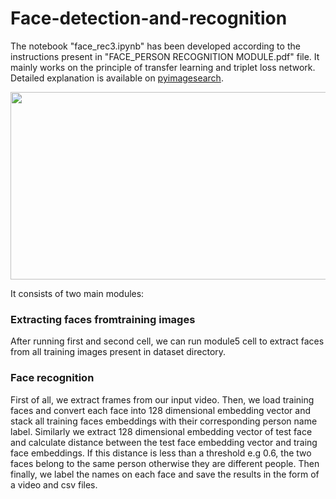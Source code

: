 # Face-detection-and-recognition
The notebook "face_rec3.ipynb" has been developed according to the instructions present in "FACE_PERSON RECOGNITION MODULE.pdf" file. It mainly works on the principle of transfer learning and triplet loss network. Detailed explanation is available on [pyimagesearch](https://www.pyimagesearch.com/2018/06/18/face-recognition-with-opencv-python-and-deep-learning/). 
<p align="center">
  <img width="540" height="300" src="https://github.com/hafizas101/Face_recognition/tree/master/results/labelled_frames/00007.jpg">
</p>
It consists of two main modules:

### Extracting faces fromtraining images
After running first and second cell, we can run module5 cell to extract faces from all training images present in dataset directory.

### Face recognition
First of all, we extract frames from our input video. Then, we load training faces and convert each face into 128 dimensional embedding vector and stack all training faces embeddings with their corresponding person name label. Similarly we extract 128 dimensional embedding vector of test face and calculate distance between the test face embedding vector and traing face embeddings. If this distance is less than a threshold e.g 0.6, the two faces belong to the same person otherwise they are different people. Then finally, we label the names on each face and save the results in the form of a video and csv files.
